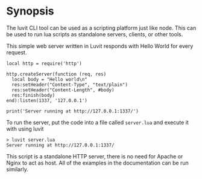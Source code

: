# Synopsis

<!--type=misc-->

The luvit CLI tool can be used as a scripting platform just like node. This can be used to run lua scripts as standalone servers, clients, or other tools.

This simple web server written in Luvit responds with Hello World for every request.

    local http = require('http')
    
    http.createServer(function (req, res)
      local body = "Hello world\n"
      res:setHeader("Content-Type", "text/plain")
      res:setHeader("Content-Length", #body)
      res:finish(body)
    end):listen(1337, '127.0.0.1')
    
    print('Server running at http://127.0.0.1:1337/')

To run the server, put the code into a file called `server.lua` and execute
it with using luvit

    > luvit server.lua
    Server running at http://127.0.0.1:1337/

This script is a standalone HTTP server, there is no need for Apache or Nginx to act as host.
All of the examples in the documentation can be run similarly.
